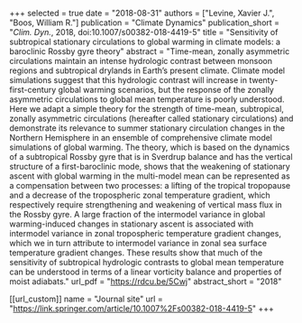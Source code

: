 +++
selected = true
date = "2018-08-31"
authors = ["Levine, Xavier J.", "Boos, William R."]
publication = "Climate Dynamics"
publication_short = "*Clim. Dyn.*, 2018, doi:10.1007/s00382-018-4419-5"
title = "Sensitivity of subtropical stationary circulations to global warming in climate models: a baroclinic Rossby gyre theory"
abstract = "Time-mean, zonally asymmetric circulations maintain an intense hydrologic contrast between monsoon regions and subtropical drylands in Earth’s present climate. Climate model simulations suggest that this hydrologic contrast will increase in twenty-first-century global warming scenarios, but the response of the zonally asymmetric circulations to global mean temperature is poorly understood. Here we adapt a simple theory for the strength of time-mean, subtropical, zonally asymmetric circulations (hereafter called stationary circulations) and demonstrate its relevance to summer stationary circulation changes in the Northern Hemisphere in an ensemble of comprehensive climate model simulations of global warming. The theory, which is based on the dynamics of a subtropical Rossby gyre that is in Sverdrup balance and has the vertical structure of a first-baroclinic mode, shows that the weakening of stationary ascent with global warming in the multi-model mean can be represented as a compensation between two processes: a lifting of the tropical tropopause and a decrease of the tropospheric zonal temperature gradient, which respectively require strengthening and weakening of vertical mass flux in the Rossby gyre. A large fraction of the intermodel variance in global warming-induced changes in stationary ascent is associated with intermodel variance in zonal tropospheric temperature gradient changes, which we in turn attribute to intermodel variance in zonal sea surface temperature gradient changes. These results show that much of the sensitivity of subtropical hydrologic contrasts to global mean temperature can be understood in terms of a linear vorticity balance and properties of moist adiabats."
url_pdf = "https://rdcu.be/5Cwj"
abstract_short =  "2018"

[[url_custom]]
    name = "Journal site"
    url = "https://link.springer.com/article/10.1007%2Fs00382-018-4419-5"
+++

